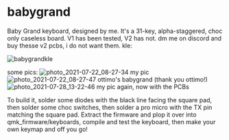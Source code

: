 # babygrand
Baby Grand keyboard, designed by me.
It's a 31-key, alpha-staggered, choc only caseless board. V1 has been tested, V2 has not. dm me on discord and buy thesse v2 pcbs, i do not want them.
kle:

![babygrandkle](https://user-images.githubusercontent.com/55664712/127396753-f90141ba-83c4-42b9-89fb-d9631638a62b.png)

some pics:
![photo_2021-07-22_08-27-34](https://user-images.githubusercontent.com/55664712/127390575-40a80c1e-cb9b-4062-9069-d2af6b2e2beb.jpg)
my pic
![photo_2021-07-22_08-27-47](https://user-images.githubusercontent.com/55664712/127390579-d408f549-03de-40ba-9969-9b1a87f240a7.jpg)
ottimo's babygrand (thank you ottimo!)
![photo_2021-07-28_13-22-46](https://user-images.githubusercontent.com/55664712/127390581-4185c5bf-42b4-4379-8ea1-0de87ba8f0fa.jpg)
my pic again, now with the PCBs

To build it, solder some diodes with the black line facing the square pad, then solder some choc switches, then solder a pro micro with the TX pin matching the square pad. Extract the firmware and plop it over into qmk_firmware/keyboards, compile and test the keyboard, then make your own keymap and off you go!
